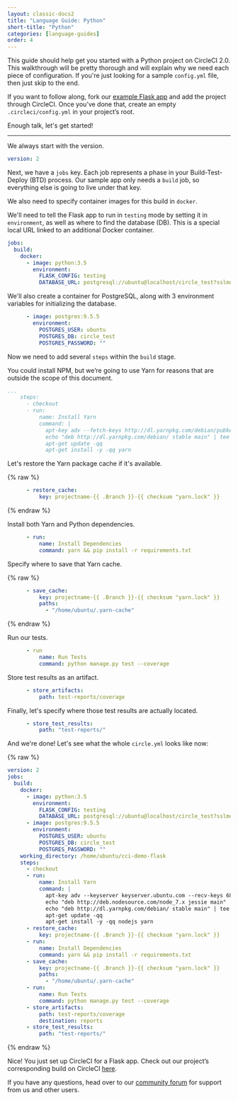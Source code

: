 ```yaml
---
layout: classic-docs2
title: "Language Guide: Python"
short-title: "Python"
categories: [language-guides]
order: 4
---
```


This guide should help get you started with a Python project on CircleCI 2.0. This walkthrough will be pretty thorough and will explain why we need each piece of configuration. If you're just looking for a sample `config.yml` file, then just skip to the end.

If you want to follow along, fork our [example Flask app](https://github.com/circleci/cci-demo-flask) and add the project through CircleCI. Once you’ve done that, create an empty `.circleci/config.yml` in your project’s root.

Enough talk, let's get started!

---

We always start with the version.

```yaml
version: 2
```

Next, we have a `jobs` key. Each job represents a phase in your Build-Test-Deploy (BTD) process. Our sample app only needs a `build` job, so everything else is going to live under that key.

We also need to specify container images for this build in `docker`.

We'll need to tell the Flask app to run in `testing` mode by setting it in `environment`, as well as where to find the database (DB). This is a special local URL linked to an additional Docker container.

```yaml
jobs:
  build:
    docker:
      - image: python:3.5
        environment:
          FLASK_CONFIG: testing
          DATABASE_URL: postgresql://ubuntu@localhost/circle_test?sslmode=disable
```

We'll also create a container for PostgreSQL, along with 3 environment variables for initializing the database.

```yaml
      - image: postgres:9.5.5
        environment:
          POSTGRES_USER: ubuntu
          POSTGRES_DB: circle_test
          POSTGRES_PASSWORD: ""
```

Now we need to add several `steps` within the `build` stage.

You could install NPM, but we’re going to use Yarn for reasons that are outside the scope of this document.

```yaml
...
    steps:
      - checkout
      - run:
          name: Install Yarn
          command: |
            apt-key adv --fetch-keys http://dl.yarnpkg.com/debian/pubkey.gpg
            echo "deb http://dl.yarnpkg.com/debian/ stable main" | tee /etc/apt/sources.list.d/yarn.list
            apt-get update -qq
            apt-get install -y -qq yarn
```

Let's restore the Yarn package cache if it's available.

{% raw %}
```yaml
      - restore_cache:
          key: projectname-{{ .Branch }}-{{ checksum "yarn.lock" }}
```
{% endraw %}

Install both Yarn and Python dependencies.

```yaml
      - run:
          name: Install Dependencies
          command: yarn && pip install -r requirements.txt
```

Specify where to save that Yarn cache.

{% raw %}
```yaml
      - save_cache:
          key: projectname-{{ .Branch }}-{{ checksum "yarn.lock" }}
          paths:
            - "/home/ubuntu/.yarn-cache"
```
{% endraw %}

Run our tests.

```yaml
      - run
          name: Run Tests
          command: python manage.py test --coverage
```

Store test results as an artifact.

```yaml
      - store_artifacts:
          path: test-reports/coverage
```

Finally, let's specify where those test results are actually located.

```yaml
      - store_test_results:
          path: "test-reports/"
```

And we're done! Let's see what the whole `circle.yml` looks like now:

{% raw %}
```yaml
version: 2
jobs:
  build:
    docker:
      - image: python:3.5
        environment:
          FLASK_CONFIG: testing
          DATABASE_URL: postgresql://ubuntu@localhost/circle_test?sslmode=disable
      - image: postgres:9.5.5
        environment:
          POSTGRES_USER: ubuntu
          POSTGRES_DB: circle_test
          POSTGRES_PASSWORD: ""
    working_directory: /home/ubuntu/cci-demo-flask
    steps:
      - checkout
      - run:
          name: Install Yarn
          command: |
            apt-key adv --keyserver keyserver.ubuntu.com --recv-keys 68576280 86E50310
            echo "deb http://deb.nodesource.com/node_7.x jessie main" | tee /etc/apt/sources.list.d/nodesource.list
            echo "deb http://dl.yarnpkg.com/debian/ stable main" | tee /etc/apt/sources.list.d/yarn.list
            apt-get update -qq
            apt-get install -y -qq nodejs yarn
      - restore_cache:
          key: projectname-{{ .Branch }}-{{ checksum "yarn.lock" }}
      - run:
          name: Install Dependencies
          command: yarn && pip install -r requirements.txt
      - save_cache:
          key: projectname-{{ .Branch }}-{{ checksum "yarn.lock" }}
          paths:
            - "/home/ubuntu/.yarn-cache"
      - run:
          name: Run Tests
          command: python manage.py test --coverage
      - store_artifacts:
          path: test-reports/coverage
          destination: reports
      - store_test_results:
          path: "test-reports/"
```
{% endraw %}

Nice! You just set up CircleCI for a Flask app. Check out our project’s corresponding build on CircleCI [here](https://circleci.com/gh/circleci/cci-demo-flask).

If you have any questions, head over to our [community forum](https://discuss.circleci.com/) for support from us and other users.
